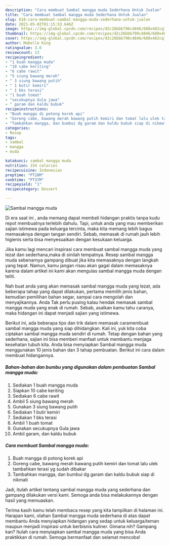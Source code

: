 ```yaml
---
description: "Cara membuat Sambal mangga muda Sederhana Untuk Jualan"
title: "Cara membuat Sambal mangga muda Sederhana Untuk Jualan"
slug: 618-cara-membuat-sambal-mangga-muda-sederhana-untuk-jualan
date: 2021-05-02T01:15:53.646Z
image: https://img-global.cpcdn.com/recipes/d2c26bbb790c4846/680x482cq70/sambal-mangga-muda-foto-resep-utama.jpg
thumbnail: https://img-global.cpcdn.com/recipes/d2c26bbb790c4846/680x482cq70/sambal-mangga-muda-foto-resep-utama.jpg
cover: https://img-global.cpcdn.com/recipes/d2c26bbb790c4846/680x482cq70/sambal-mangga-muda-foto-resep-utama.jpg
author: Mabelle King
ratingvalue: 3.6
reviewcount: 13
recipeingredient:
- "1 buah mangga muda"
- "10 cabe keriting"
- "6 cabe rawit"
- "5 siung bawang merah"
- " 3 siung bawang putih"
- " 1 butir kemiri"
- " 1 bks terasi"
- "1 buah tomat"
- "secukupnya Gula jawa"
- " garam dan kaldu bubuk"
recipeinstructions:
- "Buah mangga di potong korek api"
- "Goreng cabe, bawang merah bawang putih kemiri dan tomat lalu ulek tambahkan terasi yg sudah dibakar"
- "Tambahkan mangga, dan bumbui dg garam dan kaldu bubuk siap di nikmati"
categories:
- Resep
tags:
- sambal
- mangga
- muda

katakunci: sambal mangga muda 
nutrition: 154 calories
recipecuisine: Indonesian
preptime: "PT28M"
cooktime: "PT37M"
recipeyield: "1"
recipecategory: Dessert

---
```



![Sambal mangga muda](https://img-global.cpcdn.com/recipes/d2c26bbb790c4846/680x482cq70/sambal-mangga-muda-foto-resep-utama.jpg)

Di era  saat ini , anda memang dapat membeli hidangan praktis tanpa kudu repot membuatnya terlebih dahulu. Tapi, untuk anda yang mau memberikan sajian istimewa pada keluarga tercinta, maka kita memang lebih bagus memasaknya dengan tangan sendiri. Sebab, memasak di rumah jauh lebih higienis serta bisa menyesuaikan dengan kesukaan keluarga.

Jika kamu lagi mencari inspirasi cara membuat sambal mangga muda yang lezat dan sederhana,maka di sinilah tempatnya. Resep sambal mangga muda  sebenarnya gampang dibuat jika kita memasaknya dengan langkah yang tepat. Namun, kamu jangan risau akan gagal dalam memasaknya 
karena dalam artikel ini kami akan mengulas sambal mangga muda dengan teliti.  



Nah buat anda yang akan memasak sambal mangga muda yang lezat, ada beberapa tahap yang dapat dilakukan, pertama memilih jenis bahan, kemudian pemilihan bahan segar, sampai cara mengolah dan menyajikannya. Anda Tak perlu pusing kalau hendak memasak sambal mangga muda yang enak di rumah. Sebab, asalkan kamu  tahu caranya, maka hidangan ini dapat menjadi sajian yang istimewa.

Berikut ini, ada beberapa tips dan trik dalam memasak caramembuat sambal mangga muda yang siap dihidangkan. Kali ini, yuk kita coba ciptakan sambal mangga muda sendiri di rumah. Tetap dengan bahan yang sederhana, sajian ini bisa memberi manfaat untuk membantu menjaga kesehatan tubuh kita. Anda bisa menyiapkan Sambal mangga muda menggunakan 10 jenis bahan dan 3 tahap pembuatan. Berikut ini cara dalam membuat hidangannya.

<!--inarticleads1-->

##### Bahan-bahan dan bumbu yang digunakan dalam pembuatan Sambal mangga muda:

1. Sediakan 1 buah mangga muda
1. Siapkan 10 cabe keriting
1. Sediakan 6 cabe rawit
1. Ambil 5 siung bawang merah
1. Gunakan  3 siung bawang putih
1. Sediakan  1 butir kemiri
1. Sediakan  1 bks terasi
1. Ambil 1 buah tomat
1. Gunakan secukupnya Gula jawa
1. Ambil  garam, dan kaldu bubuk




<!--inarticleads2-->

##### Cara membuat Sambal mangga muda:

1. Buah mangga di potong korek api
1. Goreng cabe, bawang merah bawang putih kemiri dan tomat lalu ulek tambahkan terasi yg sudah dibakar
1. Tambahkan mangga, dan bumbui dg garam dan kaldu bubuk siap di nikmati




Jadi, itulah artikel tentang  sambal mangga muda  yang sederhana dan gampang dilakukan versi kami. Semoga anda bisa melakukannya dengan hasil yang memuaskan. 

Terima kasih kamu telah membaca resep yang kita tampilkan di halaman ini. Harapan kami, olahan  Sambal mangga muda sederhana di atas dapat membantu Anda menyiapkan hidangan yang sedap untuk keluarga/teman maupun menjadi inspirasi untuk berbisnis kuliner. Gimana nih? Gampang kan? Itulah cara menyiapkan sambal mangga muda yang bisa Anda praktikkan di rumah. Semoga bermanfaat dan selamat mencoba!

